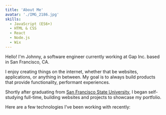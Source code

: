 ```yaml
---
title: 'About Me'
avatar: './IMG_2186.jpg'
skills:
  - JavaScript (ES6+)
  - HTML & CSS
  - React
  - Node.js
  - Wix
---
```


Hello! I'm Johnny, a software engineer currently working at Gap Inc. based in San Francisco, CA. 

I enjoy creating things on the internet, whether that be websites, applications, or anything in between. My goal is to always build products that provide functionality, performant experiences.

Shortly after graduating from [San Francisco State University](https://sfsu.edu/), I began self-studying full-time, building websites and projects to showcase my portfolio.

Here are a few technologies I've been working with recently:
